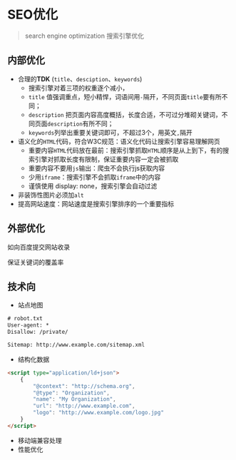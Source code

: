 # SEO优化
> search engine optimization 搜索引擎优化

## 内部优化
- 合理的**TDK** (`title`、`desciption`、`keywords`)
  - 搜索引擎对着三项的权重逐个减小，
  - `title` 值强调重点，短小精悍，词语间用`-`隔开，不同页面`title`要有所不同；
  - `description` 把页面内容高度概括，长度合适，不可过分堆砌关键词，不同页面`description`有所不同；
  - `keywords`列举出重要关键词即可，不超过3个，用英文`,`隔开
- 语义化的`HTML`代码，符合W3C规范：语义化代码让搜索引擎容易理解网页
  - 重要内容`HTML`代码放在最前：搜索引擎抓取`HTML`顺序是从上到下，有的搜索引擎对抓取长度有限制，保证重要内容一定会被抓取
  - 重要内容不要用`js`输出：爬虫不会执行js获取内容
  - 少用`iframe`：搜索引擎不会抓取`iframe`中的内容
  - 谨慎使用 display: none，搜索引擎会自动过滤
- 非装饰性图片必须加`alt`
- 提高网站速度：网站速度是搜索引擎排序的一个重要指标

## 外部优化

如向百度提交网站收录

保证关键词的覆盖率

## 技术向
- 站点地图
```txt
# robot.txt
User-agent: *
Disallow: /private/

Sitemap: http://www.example.com/sitemap.xml
```
- 结构化数据
```html
<script type="application/ld+json">
    {
        "@context": "http://schema.org",
        "@type": "Organization",
        "name": "My Organization",
        "url": "http://www.example.com",
        "logo": "http://www.example.com/logo.jpg"
    }
</script>
``` 
- 移动端兼容处理
- 性能优化